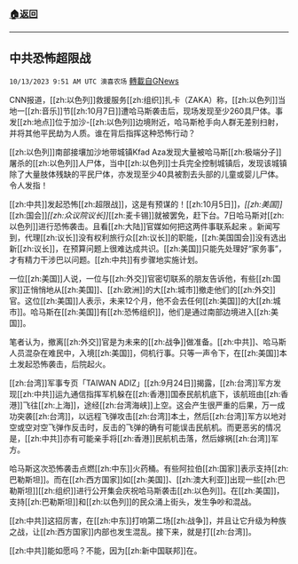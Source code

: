 ###  [:house:返回](README.md)
---


## 中共恐怖超限战
`10/13/2023 9:51 AM UTC 澳喜农场` [轉載自GNews](https://gnews.org/articles/1828300)

         

CNN报道，[[zh:以色列]]救援服务[[zh:组织]]扎卡（ZAKA）称，[[zh:以色列]]当地一[[zh:音乐]]节[[zh:10月7日]]遭哈马斯袭击后，现场发现至少260具尸体。事发[[zh:地点]]位于加沙\-[[zh:以色列]]边境附近，哈马斯枪手向人群无差别扫射，并将其他平民劫为人质。谁在背后指挥这种恐怖行动？

[[zh:以色列]]南部接壤加沙地带城镇Kfad Aza发现大量被哈马斯[[zh:极端分子]]屠杀的[[zh:以色列]]人尸体，当中[[zh:以色列]]士兵完全控制城镇后，发现该城镇除了大量肢体残缺的平民尸体，亦发现至少40具被割去头部的儿童或婴儿尸体。令人发指！

[[zh:中共]]发起恐怖[[zh:超限战]]，这是有预谋的！[[zh:10月5日]]，_[[zh:美国]]_[[zh:国会]]_[[zh:众议院议长]]_[[zh:麦卡锡]]就被罢免，赶下台。7日哈马斯对[[zh:以色列]]进行恐怖袭击。且看[[zh:大陆]]官媒如何把这两件事联系起来 。新闻写到，代理[[zh:议长]]没有权利旅行众[[zh:议长]]的职能，[[zh:美国国会]]没有选出新[[zh:议长]]，在预算问题上很难达成共识。[[zh:美国]]只能先处理好“家务事”， 才有精力干涉巴以问题。[[zh:中共]]有步骤地实施计划。

一位[[zh:美国]]人说，一位与[[zh:外交]]官密切联系的朋友告诉他，有些[[zh:国家]]正悄悄地从[[zh:美国]]、[[zh:欧洲]]的大[[zh:城市]]撤走他们的[[zh:外交]]官。这位[[zh:美国]]人表示，未来12个月，他不会去任何[[zh:美国]]的大[[zh:城市]]。哈马斯在[[zh:美国]]有[[zh:恐怖组织]]，他们是通过南部边境进入[[zh:美国]]。

笔者认为，撤离[[zh:外交]]官是为未来的[[zh:战争]]做准备。[[zh:中共]]、哈马斯人员混杂在难民中，入境[[zh:美国]]，伺机行事。只等一声令下，在[[zh:美国]]本土发起恐怖袭击，后院起火。

[[zh:台湾]]军事专页「TAIWAN ADIZ」[[zh:9月24日]]揭露，[[zh:台湾]]军方发现[[zh:中共]]运九通信指挥军机躲在[[zh:香港]]国泰民航机底下，该航班由[[zh:香港]]飞往[[zh:上海]]，途经[[zh:台湾海峡]]上空。这会产生很严重的后果，万一成功突袭[[zh:台湾]]，以远程飞弹攻击[[zh:台湾]]本土，然后[[zh:台湾]]军方以地对空或空对空飞弹作反击时，反击的飞弹的确有可能误击民航机。而更恶劣的情况是，[[zh:中共]]亦有可能亲手将[[zh:香港]]民航机击落，然后嫁祸[[zh:台湾]]军方。

哈马斯这次恐怖袭击点燃[[zh:中东]]火药桶。有些阿拉伯[[zh:国家]]表示支持[[zh:巴勒斯坦]]。而在[[zh:西方国家]]如[[zh:美国]]、[[zh:澳大利亚]]出现一些[[zh:巴勒斯坦]][[zh:组织]]进行公开集会庆祝哈马斯袭击[[zh:以色列]]。在[[zh:美国]]，支持[[zh:巴勒斯坦]]和[[zh:以色列]]的民众涌上街头，发生争吵和混战。

[[zh:中共]]这招厉害，在[[zh:中东]]打响第二场[[zh:战争]]，并且让它升级为种族之战，让[[zh:西方国家]]内部也发生混乱。接下来，就是打[[zh:台湾]]。

[[zh:中共]]能如愿吗？不能，因为[[zh:新中国联邦]]在。
